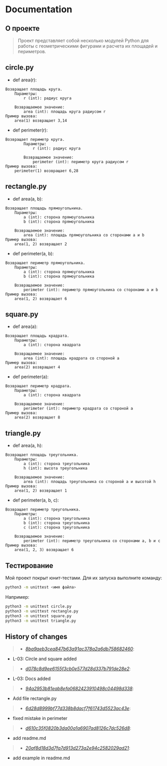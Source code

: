 # Documentation

## О проекте

> Проект представляет собой несколько модулей Python для работы с геометрическими фигурами и расчета их площадей и периметров.

## circle.py

- def area(r):

```
Возвращает площадь круга.
    Параметры:
        r (int): радиус круга

    Возвращаемое значение:
        area (int): площадь круга радиусом r
Пример вызова:
    area(1) возвращает 3,14
```

- def perimeter(r):

```
Возвращает периметр круга.
        Параметры:
            r (int): радиус круга

        Возвращаемое значение:
            perimeter (int): периметр круга радиусом r
Пример вызова:
    perimeter(1) возвращает 6,28
```

## rectangle.py

- def area(a, b):

```
Возвращает площадь прямоугольника.
    Параметры:
        a (int): сторона прямоугольника
        b (int): сторона прямоугольника

    Возвращаемое значение:
        area (int): площадь прямоугольника со сторонами a и b
Пример вызова:
    area(1, 2) возвращает 2
```

- def perimeter(a, b):

```
Возвращает периметр прямоугольника.
    Параметры:
        a (int): сторона прямоугольника
        b (int): сторона прямоугольника

    Возвращаемое значение:
        perimeter (int): периметр прямоугольника со сторонами a и b
Пример вызова:
    area(1, 2) возвращает 6
```

## square.py

- def area(a):

```
Возвращает площадь крадрата.
    Параметры:
        a (int): сторона квадрата

    Возвращаемое значение:
        area (int): площадь крадрата со стороной a
Пример вызова:
    area(2) возвращает 4
```

- def perimeter(a):

```
Возвращает периметр крадрата.
    Параметры:
        a (int): сторона квадрата

    Возвращаемое значение:
        perimeter (int): периметр крадрата со стороной a
Пример вызова:
    area(2) возвращает 8
```

## triangle.py

- def area(a, h):

```
Возвращает площадь треугольника.
    Параметры:
        a (int): сторона треугольника
        h (int): высота треугольника

    Возвращаемое значение:
        area (int): площадь треугольника со стороной a и высотой h
Пример вызова:
    area(1, 2) возвращает 1
```

- def perimeter(a, b, c):

```
Возвращает периметр треугольника.
    Параметры:
        a (int): сторона треугольника
        b (int): сторона треугольника
        c (int): сторона треугольника

    Возвращаемое значение:
        perimeter (int): периметр треугольника со сторонами a, b и с
Пример вызова:
    area(1, 2, 3) возвращает 6
```

## Тестирование

Мой проект покрыт юнит-тестами. Для их запуска выполните команду:

```sh
python3 -m unittest <имя файла>
```

Например:

```sh
python3 -m unittest circle.py 
python3 -m unittest rectangle.py 
python3 -m unittest square.py 
python3 -m unittest triangle.py
```

## History of changes

> - *[8ba9aeb3cea847b63a91ac378a2a6db758682460](https://github.com/nkich25kl/geometric_lib/commit/8ba9aeb3cea847b63a91ac378a2a6db758682460)*:
>

- L-03: Circle and square added

> - *[d078c8d9ee6155f3cb0e577d28d337b791de28e2](https://github.com/nkich25kl/geometric_lib/commit/d078c8d9ee6155f3cb0e577d28d337b791de28e2)*:
>

- L-03: Docs added

> - *[94a2953b81eab8efa0682423910498c04498d338](https://github.com/nkich25kl/geometric_lib/commit/94a2953b81eab8efa0682423910498c04498d338)*:
>

- Add file rectangle.py

> - *[6d28d8999bf77d338b8dacf7f61743d5523ac43e](https://github.com/nkich25kl/geometric_lib/commit/6d28d8999bf77d338b8dacf7f61743d5523ac43e)*:
>

- fixed mistake in perimeter

> - *[d610c35f0820b3da00a1a6907ad8126c7dc526d8](https://github.com/nkich25kl/geometric_lib/commit/d610c35f0820b3da00a1a6907ad8126c7dc526d8)*:

- add readme.md

> - *[20af8d18d3d7fa7d913d273a2e94c2582029ad21](https://github.com/nkich25kl/geometric_lib/commit/20af8d18d3d7fa7d913d273a2e94c2582029ad21)*:

- add example in readme.md
